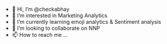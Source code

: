 - 👋 Hi, I’m @checkabhay
- 👀 I’m interested in Marketing Analytics 
- 🌱 I’m currently learning emoji analytics & Sentiment analysis 
- 💞️ I’m looking to collaborate on NNP
- 📫 How to reach me ...

<!---
checkabhay/checkabhay is a ✨ special ✨ repository because its `README.md` (this file) appears on your GitHub profile.
You can click the Preview link to take a look at your changes.
--->
